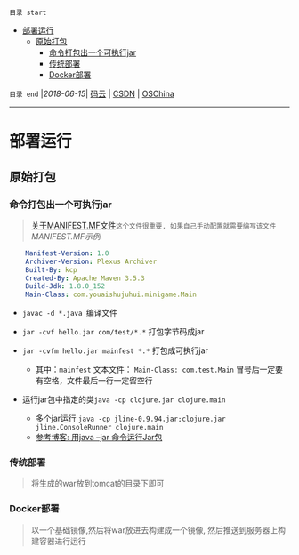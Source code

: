 `目录 start`
 
- [部署运行](#部署运行)
    - [原始打包](#原始打包)
        - [命令打包出一个可执行jar](#命令打包出一个可执行jar)
        - [传统部署](#传统部署)
        - [Docker部署](#docker部署)

`目录 end` |_2018-06-15_| [码云](https://gitee.com/kcp1104) | [CSDN](http://blog.csdn.net/kcp606) | [OSChina](https://my.oschina.net/kcp1104)
****************************************
# 部署运行

## 原始打包
### 命令打包出一个可执行jar
> [关于MANIFEST.MF文件](https://blog.csdn.net/baileyfu/article/details/1808023)`这个文件很重要, 如果自己手动配置就需要编写该文件`
_MANIFEST.MF示例_
```yml
    Manifest-Version: 1.0
    Archiver-Version: Plexus Archiver
    Built-By: kcp
    Created-By: Apache Maven 3.5.3
    Build-Jdk: 1.8.0_152
    Main-Class: com.youaishujuhui.minigame.Main
```
- `javac -d *.java `编译文件
- `jar -cvf hello.jar com/test/*.*` 打包字节码成jar
- `jar -cvfm hello.jar mainfest *.*` 打包成可执行jar
    - 其中：`mainfest` 文本文件： `Main-Class: com.test.Main` 冒号后一定要有空格，文件最后一行一定留空行

- 运行jar包中指定的类`java -cp clojure.jar clojure.main`
    - 多个jar运行 `java -cp jline-0.9.94.jar;clojure.jar jline.ConsoleRunner clojure.main`
    - [参考博客: 用java –jar 命令运行Jar包](https://blog.csdn.net/paullinjie/article/details/53188943)
### 传统部署
> 将生成的war放到tomcat的目录下即可

### Docker部署
> 以一个基础镜像,然后将war放进去构建成一个镜像, 然后推送到服务器上构建容器进行运行
